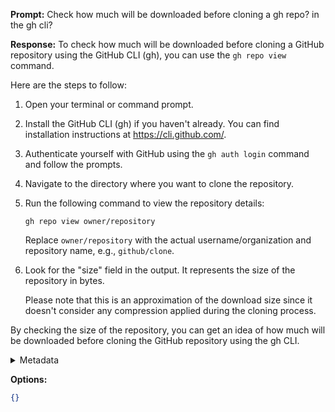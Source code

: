 **Prompt:**
Check how much will be downloaded before cloning a gh repo? in the gh cli?

**Response:**
To check how much will be downloaded before cloning a GitHub repository using the GitHub CLI (gh), you can use the `gh repo view` command.

Here are the steps to follow:

1. Open your terminal or command prompt.

2. Install the GitHub CLI (gh) if you haven't already. You can find installation instructions at https://cli.github.com/.

3. Authenticate yourself with GitHub using the `gh auth login` command and follow the prompts.

4. Navigate to the directory where you want to clone the repository.

5. Run the following command to view the repository details:

   ```shell
   gh repo view owner/repository
   ```

   Replace `owner/repository` with the actual username/organization and repository name, e.g., `github/clone`.

6. Look for the "size" field in the output. It represents the size of the repository in bytes.

   Please note that this is an approximation of the download size since it doesn't consider any compression applied during the cloning process.

By checking the size of the repository, you can get an idea of how much will be downloaded before cloning the GitHub repository using the gh CLI.

<details><summary>Metadata</summary>

- Duration: 10138 ms
- Datetime: 2023-09-04T11:42:58.505985
- Model: gpt-3.5-turbo-0613

</details>

**Options:**
```json
{}
```

